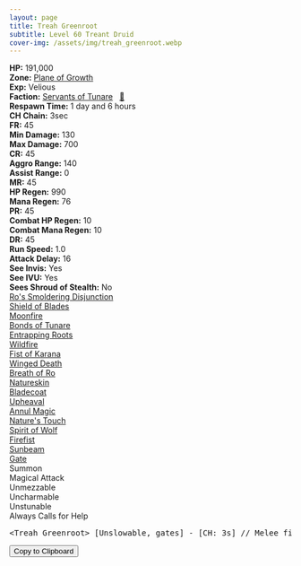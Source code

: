 ```yaml
---
layout: page
title: Treah Greenroot
subtitle: Level 60 Treant Druid
cover-img: /assets/img/treah_greenroot.webp
---
```


<div class="info-section">
<div class="info-item"><strong>HP:</strong> 191,000</div>
<div class="info-item"><strong>Zone:</strong> <a href="https://www.pqdi.cc/zone/127" target="_blank">Plane of Growth</a></div>
<div class="info-item"><strong>Exp:</strong> Velious</div>
<div class="info-item"><strong>Faction:</strong> <a href="https://www.pqdi.cc/faction/438" target="_blank">Servants of Tunare</a>&nbsp;&nbsp;&nbsp;<a href="https://www.pqdi.cc/npc/127021" target="_blank" title="View NPC on PQDI">🔗</a></div>
</div>

<div class="info-lockout">
<div class="info-lockoutitem"><strong>Respawn Time:</strong> 1 day and 6 hours</div>
<div class="info-lockoutitem"><strong>CH Chain:</strong> 3sec</div>
</div>

<div class="stats-grid">
<div class="stats-row">
<div class="stats-cell"><strong>FR:</strong> 45</div>
<div class="stats-cell"><strong>Min Damage:</strong> 130</div>
<div class="stats-cell"><strong>Max Damage:</strong> 700</div>
</div>
<div class="stats-row">
<div class="stats-cell"><strong>CR:</strong> 45</div>
<div class="stats-cell"><strong>Aggro Range:</strong> 140</div>
<div class="stats-cell"><strong>Assist Range:</strong> 0</div>
</div>
<div class="stats-row">
<div class="stats-cell"><strong>MR:</strong> 45</div>
<div class="stats-cell"><strong>HP Regen:</strong> 990</div>
<div class="stats-cell"><strong>Mana Regen:</strong> 76</div>
</div>
<div class="stats-row">
<div class="stats-cell"><strong>PR:</strong> 45</div>
<div class="stats-cell"><strong>Combat HP Regen:</strong> 10</div>
<div class="stats-cell"><strong>Combat Mana Regen:</strong> 10</div>
</div>
<div class="stats-row">
<div class="stats-cell"><strong>DR:</strong> 45</div>
<div class="stats-cell"><strong>Run Speed:</strong> 1.0</div>
<div class="stats-cell"><strong>Attack Delay:</strong> 16</div>
</div>
<div class="stats-row">
<div class="stats-cell"><strong>See Invis:</strong> Yes</div>
<div class="stats-cell"><strong>See IVU:</strong> Yes</div>
<div class="stats-cell"><strong>Sees Shroud of Stealth:</strong> No</div>
</div>
</div>

<div class="spell-grid">
<div class="spell-cell"><a href="https://www.pqdi.cc/spell/2518" target="_blank">Ro's Smoldering Disjunction</a></div>
<div class="spell-cell"><a href="https://www.pqdi.cc/spell/1560" target="_blank">Shield of Blades</a></div>
<div class="spell-cell"><a href="https://www.pqdi.cc/spell/2877" target="_blank">Moonfire</a></div>
<div class="spell-cell"><a href="https://www.pqdi.cc/spell/1767" target="_blank">Bonds of Tunare</a></div>
<div class="spell-cell"><a href="https://www.pqdi.cc/spell/1608" target="_blank">Entrapping Roots</a></div>
<div class="spell-cell"><a href="https://www.pqdi.cc/spell/1607" target="_blank">Wildfire</a></div>
<div class="spell-cell"><a href="https://www.pqdi.cc/spell/1606" target="_blank">Fist of Karana</a></div>
<div class="spell-cell"><a href="https://www.pqdi.cc/spell/1601" target="_blank">Winged Death</a></div>
<div class="spell-cell"><a href="https://www.pqdi.cc/spell/1600" target="_blank">Breath of Ro</a></div>
<div class="spell-cell"><a href="https://www.pqdi.cc/spell/1559" target="_blank">Natureskin</a></div>
<div class="spell-cell"><a href="https://www.pqdi.cc/spell/1558" target="_blank">Bladecoat</a></div>
<div class="spell-cell"><a href="https://www.pqdi.cc/spell/1542" target="_blank">Upheaval</a></div>
<div class="spell-cell"><a href="https://www.pqdi.cc/spell/1526" target="_blank">Annul Magic</a></div>
<div class="spell-cell"><a href="https://www.pqdi.cc/spell/1291" target="_blank">Nature's Touch</a></div>
<div class="spell-cell"><a href="https://www.pqdi.cc/spell/278" target="_blank">Spirit of Wolf</a></div>
<div class="spell-cell"><a href="https://www.pqdi.cc/spell/254" target="_blank">Firefist</a></div>
<div class="spell-cell"><a href="https://www.pqdi.cc/spell/143" target="_blank">Sunbeam</a></div>
<div class="spell-cell"><a href="https://www.pqdi.cc/spell/36" target="_blank">Gate</a></div>
</div>

<div class="ability-grid">
<div class="ability-cell">Summon</div>
<div class="ability-cell">Magical Attack</div>
<div class="ability-cell">Unmezzable</div>
<div class="ability-cell">Uncharmable</div>
<div class="ability-cell">Unstunable</div>
<div class="ability-cell">Always Calls for Help</div>
</div>

<div class="copy-text-container"><pre class="copy-text-content" id="copy-box">&lt;Treah Greenroot&gt; [Unslowable, gates] - [CH: 3s] // Melee fight | **Must be sieved!**</pre><button class="copy-button" onclick="copyText('copy-box')">Copy to Clipboard</button></div>